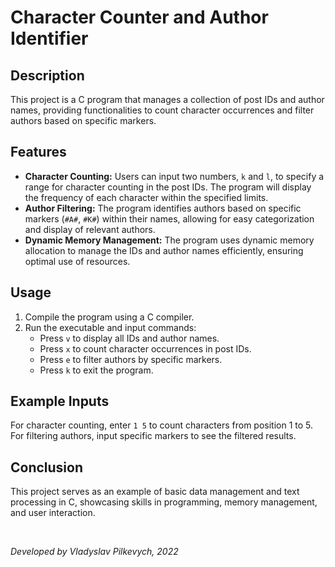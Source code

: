 <h1>Character Counter and Author Identifier</h1>
<h2>Description</h2>
<p>
This project is a C program that manages a collection of post IDs and author names, providing functionalities to count character occurrences and filter authors based on specific markers.
</p>
<h2>Features</h2>
<ul>
<li><strong>Character Counting:</strong> Users can input two numbers, <code>k</code> and <code>l</code>, to specify a range for character counting in the post IDs. The program will display the frequency of each character within the specified limits.</li>
<li><strong>Author Filtering:</strong> The program identifies authors based on specific markers (<code>#A#</code>, <code>#K#</code>) within their names, allowing for easy categorization and display of relevant authors.</li>
<li><strong>Dynamic Memory Management:</strong> The program uses dynamic memory allocation to manage the IDs and author names efficiently, ensuring optimal use of resources.</li>
</ul>
<h2>Usage</h2>
<ol>
<li>Compile the program using a C compiler.</li>
<li>Run the executable and input commands:
<ul>
<li>Press <code>v</code> to display all IDs and author names.</li>
<li>Press <code>x</code> to count character occurrences in post IDs.</li>
<li>Press <code>e</code> to filter authors by specific markers.</li>
<li>Press <code>k</code> to exit the program.</li>
</ul>
</li>
</ol>
<h2>Example Inputs</h2>
<p>
For character counting, enter <code>1 5</code> to count characters from position 1 to 5.<br>
For filtering authors, input specific markers to see the filtered results.
</p>
<h2>Conclusion</h2>
<p>
This project serves as an example of basic data management and text processing in C, showcasing skills in programming, memory management, and user interaction.
</p>
<br />
<p><em>Developed by Vladyslav Pilkevych, 2022</em></p>
